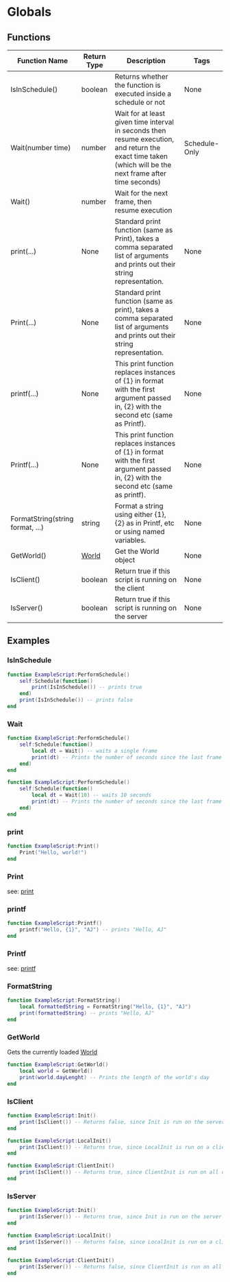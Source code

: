 # Globals

## Functions

| Function Name     | Return Type | Description                                                                                                                                               | Tags          |
|-------------------|-------------|-----------------------------------------------------------------------------------------------------------------------------------------------------------|---------------|
| IsInSchedule()    | boolean     | Returns whether the function is executed inside a schedule or not                                                                                         | None          |
| Wait(number time) | number      | Wait for at least given time interval in seconds then resume execution, and return the exact time taken (which will be the next frame after time seconds) | Schedule-Only |
| Wait()            | number      | Wait for the next frame, then resume execution                                                                                                            |               |
| print(...)                       | None    | Standard print function (same as Print), takes a comma separated list of arguments and prints out their string representation.       | None |
| Print(...)                       | None    | Standard print function (same as print), takes a comma separated list of arguments and prints out their string representation.       | None |
| printf(...)                      | None    | This print function replaces instances of {1} in format with the first argument passed in, {2} with the second etc (same as Printf). | None |
| Printf(...)                      | None    | This print function replaces instances of {1} in format with the first argument passed in, {2} with the second etc (same as printf). | None |
| FormatString(string format, ...) | string  | Format a string using either {1}, {2} as in Printf, etc or using named variables.                                                    | None |
| GetWorld()                       | [World](World)   | Get the World object                                                                                                                 | None |
| IsClient()                       | boolean | Return true if this script is running on the client                                                                                  | None |
| IsServer()                       | boolean | Return true if this script is running on the server                                                                                  | None |

## Examples

### IsInSchedule

```lua
function ExampleScript:PerformSchedule()
    self:Schedule(function() 
        print(IsInSchedule()) -- prints true
    end)
    print(IsInSchedule()) -- prints false
end
```

### Wait

```lua
function ExampleScript:PerformSchedule()
    self:Schedule(function()
        local dt = Wait() -- waits a single frame
        print(dt) -- Prints the number of seconds since the last frame
    end)
end
```
```lua
function ExampleScript:PerformSchedule()
    self:Schedule(function()
        local dt = Wait(10) -- waits 10 seconds
        print(dt) -- Prints the number of seconds since the last frame
    end)
end
```

### print
```lua
function ExampleScript:Print()
    Print("Hello, world!")
end
```

### Print

see: [print](#print)

### printf

```lua
function ExampleScript:Printf()
    printf("Hello, {1}", "AJ") -- prints "Hello, AJ"
end
```

### Printf

see: [printf](#printf)

### FormatString

```lua
function ExampleScript:FormatString()
    local formattedString = FormatString("Hello, {1}", "AJ")
    print(formattedString) -- prints "Hello, AJ"
end
```

### GetWorld

Gets the currently loaded [World](World)

```lua
function ExampleScript:GetWorld()
    local world = GetWorld()
    print(world.dayLenght) -- Prints the length of the world's day 
end
```

### IsClient

```lua
function ExampleScript:Init()
    print(IsClient()) -- Returns false, since Init is run on the server
end

function ExampleScript:LocalInit()
    print(IsClient()) -- Returns true, since LocalInit is run on a client
end

function ExampleScript:ClientInit()
    print(IsClient()) -- Returns true, since ClientInit is run on all clients
end
```

### IsServer

```lua
function ExampleScript:Init()
    print(IsServer()) -- Returns true, since Init is run on the server
end

function ExampleScript:LocalInit()
    print(IsServer()) -- Returns false, since LocalInit is run on a client
end

function ExampleScript:ClientInit()
    print(IsServer()) -- Returns false, since ClientInit is run on all clients
end
```


